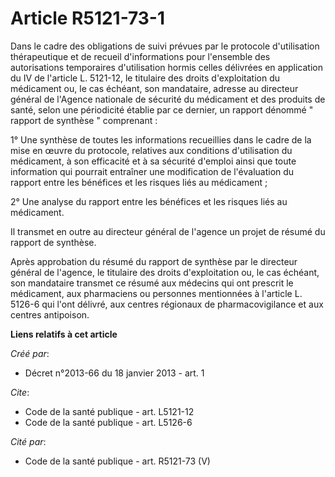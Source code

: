 # Article R5121-73-1

Dans le cadre des obligations de suivi prévues par le protocole d'utilisation thérapeutique et de recueil d'informations pour
l'ensemble des autorisations temporaires d'utilisation hormis celles délivrées en application du IV de l'article L. 5121-12,
le titulaire des droits d'exploitation du médicament ou, le cas échéant, son mandataire, adresse au directeur général de
l'Agence nationale de sécurité du médicament et des produits de santé, selon une périodicité établie par ce dernier, un
rapport dénommé " rapport de synthèse " comprenant : 

1° Une synthèse de toutes les informations recueillies dans le cadre de la mise en œuvre du protocole, relatives aux
conditions d'utilisation du médicament, à son efficacité et à sa sécurité d'emploi ainsi que toute information qui pourrait
entraîner une modification de l'évaluation du rapport entre les bénéfices et les risques liés au médicament ; 

2° Une analyse du rapport entre les bénéfices et les risques liés au médicament. 

Il transmet en outre au directeur général de l'agence un projet de résumé du rapport de synthèse. 

Après approbation du résumé du rapport de synthèse par le directeur général de l'agence, le titulaire des droits
d'exploitation ou, le cas échéant, son mandataire transmet ce résumé aux médecins qui ont prescrit le médicament, aux
pharmaciens ou personnes mentionnées à l'article L. 5126-6 qui l'ont délivré, aux centres régionaux de pharmacovigilance et
aux centres antipoison.

**Liens relatifs à cet article**

_Créé par_:

  - Décret n°2013-66 du 18 janvier 2013 - art. 1

_Cite_:

  - Code de la santé publique - art. L5121-12
  - Code de la santé publique - art. L5126-6

_Cité par_:

  - Code de la santé publique - art. R5121-73 (V)
